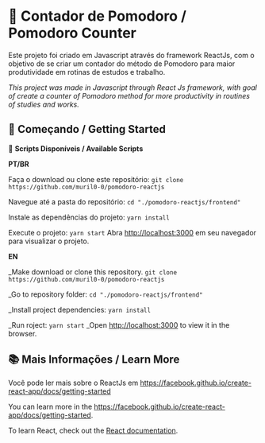 # 🍎 Contador de Pomodoro / Pomodoro Counter 

Este projeto foi criado em Javascript através do framework ReactJs, com o objetivo de se criar um contador do método de Pomodoro para maior produtividade em rotinas de estudos e trabalho.

_This project was made in Javascript through React Js framework, with goal of create a counter of Pomodoro method for more productivity in routines of studies and works._


## 🚩 Começando / Getting Started

📜 __Scripts Disponíveis / Available Scripts__ 

__PT/BR__


Faça o download ou clone este repositório:
`git clone https://github.com/muril0-0/pomodoro-reactjs`

Navegue até a pasta do repositório:
`cd "./pomodoro-reactjs/frontend"`

Instale as dependências do projeto:
`yarn install`

Execute o projeto:
`yarn start`
Abra [http://localhost:3000](http://localhost:3000) em seu navegador para visualizar o projeto.


__EN__


_Make download or clone this repository.
`git clone https://github.com/muril0-0/pomodoro-reactjs`

_Go to repository folder:
`cd "./pomodoro-reactjs/frontend"`

_Install project dependencies:
`yarn install`

_Run roject:
`yarn start`
_Open [http://localhost:3000](http://localhost:3000) to view it in the browser.


## 📚 Mais Informações / Learn More

Você pode ler mais sobre o ReactJs em https://facebook.github.io/create-react-app/docs/getting-started

You can learn more in the https://facebook.github.io/create-react-app/docs/getting-started.

To learn React, check out the [React documentation](https://reactjs.org/).

